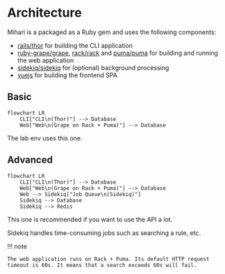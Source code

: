 # Architecture

Mihari is a packaged as a Ruby gem and uses the following components:

- [rails/thor](https://github.com/rails/thor) for building the CLI application
- [ruby-grape/grape](https://github.com/ruby-grape/grape), [rack/rack](https://github.com/rack/rack) and [puma/puma](https://github.com/puma/puma) for building and running the web application
- [sidekiq/sidekiq](https://github.com/sidekiq/sidekiq) for (optional) background processing
- [vuejs](https://github.com/vuejs/) for building the frontend SPA

## Basic

```mermaid
flowchart LR
    CLI["CLI\n(Thor)"] --> Database
    Web["Web\n(Grape on Rack + Puma)"] --> Database
```

The lab env uses this one.

## Advanced

```mermaid
flowchart LR
    CLI["CLI\n(Thor)"] --> Database
    Web["Web\n(Grape on Rack + Puma)"] --> Database
    Web --> Sidekiq["Job Queue\n(Sidekiq)"]
    Sidekiq --> Database
    Sidekiq --> Redis
```

This one is recommended if you want to use the API a lot.

Sidekiq handles time-consuming jobs such as searching a rule, etc.

!!! note

    The web application runs on Rack + Puma. Its default HTTP request timeout is 60s. It means that a search exceeds 60s will fail.
